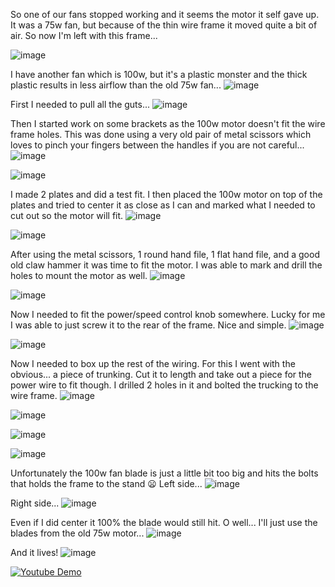So one of our fans stopped working and it seems the motor it self gave up. It was a 75w fan, but because of the thin wire frame it moved quite a bit of air. So now I'm left with this frame...

![image](https://github.com/Nicks182/DIY/assets/13113785/f1b008df-a37c-4f3a-9fc4-ae552401deb8)

I have another fan which is 100w, but it's a plastic monster and the thick plastic results in less airflow than the old 75w fan...
![image](https://github.com/Nicks182/DIY/assets/13113785/cf998497-338b-47c5-94f4-78b02c6a7786)

First I needed to pull all the guts...
![image](https://github.com/Nicks182/DIY/assets/13113785/51c9143d-2916-4611-8325-f7bd74d5195b)

Then I started work on some brackets as the 100w motor doesn't fit the wire frame holes. This was done using a very old pair of metal scissors which loves to pinch your fingers between the handles if you are not careful...
![image](https://github.com/Nicks182/DIY/assets/13113785/efc12605-2f0e-4edf-b266-683b59ee4a2a)

![image](https://github.com/Nicks182/DIY/assets/13113785/0067e0e2-2e95-4e94-a3ef-ce972791c9e3)

I made 2 plates and did a test fit. I then placed the 100w motor on top of the plates and tried to center it as close as I can and marked what I needed to cut out so the motor will fit.
![image](https://github.com/Nicks182/DIY/assets/13113785/e7fb7b43-fbc2-485a-9c06-3eb3afc1f3ec)

![image](https://github.com/Nicks182/DIY/assets/13113785/1e1f09ce-84c5-4d2e-8ecf-aa0bd5a2fbcd)

After using the metal scissors, 1 round hand file, 1 flat hand file, and a good old claw hammer it was time to fit the motor. I was able to mark and drill the holes to mount the motor as well.
![image](https://github.com/Nicks182/DIY/assets/13113785/1d976661-2a7a-43ad-b247-86a3fa86bdd5)

![image](https://github.com/Nicks182/DIY/assets/13113785/a9ba5b1d-a5cf-442a-b45c-d6106205c402)

Now I needed to fit the power/speed control knob somewhere. Lucky for me I was able to just screw it to the rear of the frame. Nice and simple.
![image](https://github.com/Nicks182/DIY/assets/13113785/c41e67fb-0ce2-494d-8292-aea4d7406c7a)

![image](https://github.com/Nicks182/DIY/assets/13113785/20940ac5-6206-465e-83df-8048332524f3)

Now I needed to box up the rest of the wiring. For this I went with the obvious... a piece of trunking. Cut it to length and take out a piece for the power wire to fit though. I drilled 2 holes in it and bolted the trucking to the wire frame.
![image](https://github.com/Nicks182/DIY/assets/13113785/beddfddd-1164-428b-82ad-49b583912589)

![image](https://github.com/Nicks182/DIY/assets/13113785/1b019e32-ca92-471b-997e-56555a8dd40a)

![image](https://github.com/Nicks182/DIY/assets/13113785/e63a6cff-d6e9-4acf-8135-14bc3dc42378)

![image](https://github.com/Nicks182/DIY/assets/13113785/5cf3aa6f-4e0b-426a-b00e-69c36d268665)

Unfortunately the 100w fan blade is just a little bit too big and hits the bolts that holds the frame to the stand :frowning: 
Left side...
![image](https://github.com/Nicks182/DIY/assets/13113785/2db9f1c1-50e4-4cea-9c2e-377a1e970553)

Right side...
![image](https://github.com/Nicks182/DIY/assets/13113785/5792a627-c13d-45ab-961f-8a5828a06985)

Even if I did center it 100% the blade would still hit. O well... I'll just use the blades from the old 75w motor...
![image](https://github.com/Nicks182/DIY/assets/13113785/ef545422-7bca-42e4-9af8-364c83601083)

And it lives!
![image](https://github.com/Nicks182/DIY/assets/13113785/f3be5685-fd5d-47d2-8a07-7fd2eeea22c9)

[![Youtube Demo](https://img.youtube.com/vi/uWQxgBXH5yc/hqdefault.jpg)](https://www.youtube.com/watch?v=uWQxgBXH5yc)
